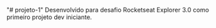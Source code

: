 "# projeto-1" 
Desenvolvido para desafio Rocketseat Explorer 3.0 como primeiro projeto dev iniciante.
